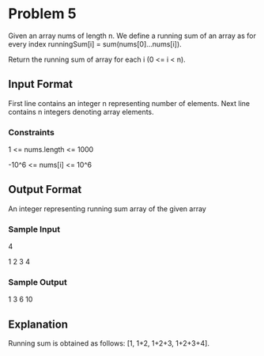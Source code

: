 # Problem 5

Given an array nums of length n. We define a running sum of an array as for every index runningSum[i] = sum(nums[0]…nums[i]).

Return the running sum of array for each i (0 <= i < n).

## Input Format

First line contains an integer n representing number of elements. Next line contains n integers denoting array elements.

### Constraints

1 <= nums.length <= 1000

-10^6 <= nums[i] <= 10^6

## Output Format

An integer representing running sum array of the given array

### Sample Input

4

1 2 3 4

### Sample Output

1 3 6 10

## Explanation

Running sum is obtained as follows: [1, 1+2, 1+2+3, 1+2+3+4].
